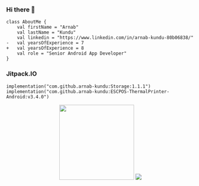 ### Hi there 👋

```
class AboutMe {
    val firstName = "Arnab"
    val lastName = "Kundu"
    val linkedin = "https://www.linkedin.com/in/arnab-kundu-80b06838/"
-   val yearsOfExperience = 7
+   val yearsOfExperience = 8
    val role = "Senior Android App Developer"
}
```

### Jitpack.IO
```
implementation("com.github.arnab-kundu:Storage:1.1.1")
implementation("com.github.arnab-kundu:ESCPOS-ThermalPrinter-Android:v3.4.0")
```

<p align="center">
  <img src="https://avatars.githubusercontent.com/u/18009010?s=96&v=4" width=200>
  <img src="https://github-readme-stats.vercel.app/api/top-langs/?username=arnab-kundu&&theme=dark&layout=compact">
  <br>

</p>
<!--
**arnab-kundu/arnab-kundu** is a ✨ _special_ ✨ repository because its `README.md` (this file) appears on your GitHub profile.

Here are some ideas to get you started:

- 🔭 I’m currently working on ...
- 🌱 I’m currently learning ...
- 👯 I’m looking to collaborate on ...
- 🤔 I’m looking for help with ...
- 💬 Ask me about ...
- 📫 How to reach me: ...
- 😄 Pronouns: ...
- ⚡ Fun fact: ...
-->
